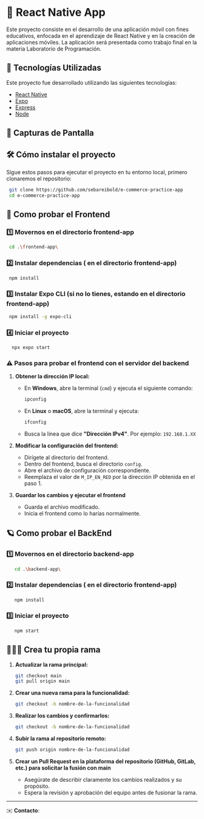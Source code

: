 # 📱 React Native App
Este proyecto consiste en el desarrollo de una aplicación móvil con fines educativos, enfocada en el aprendizaje de React Native y en la creación de aplicaciones móviles. La aplicación será presentada como trabajo final en la materia Laboratorio de Programación.

## 🚀 Tecnologías Utilizadas

Este proyecto fue desarrollado utilizando las siguientes tecnologías:

- [React Native](https://reactnative.dev/)
- [Expo](https://expo.dev/)
- [Express](https://expressjs.com/)
- [Node](https://nodejs.org/es)


## 📸 Capturas de Pantalla


## 🛠️ Cómo instalar el proyecto

Sigue estos pasos para ejecutar el proyecto en tu entorno local, primero clonaremos el repositorio:
```sh
 git clone https://github.com/sebareibold/e-commerce-practice-app
 cd e-commerce-practice-app
```

## 💎 Como probar el Frontend

### 1️⃣ Movernos en el directorio frontend-app
```sh
 cd .\frontend-app\
```

### 2️⃣ Instalar dependencias ( en el directorio frontend-app)
```sh
 npm install
```

### 3️⃣ Instalar Expo CLI (si no lo tienes, estando en el directorio frontend-app)
```sh
 npm install -g expo-cli
```

### 4️⃣ Iniciar el proyecto
```sh
  npx expo start
```
### ⚠️ Pasos para probar el frontend con el servidor del backend

1. **Obtener la dirección IP local:**
   - En **Windows**, abre la terminal (`cmd`) y ejecuta el siguiente comando:
     ```sh
     ipconfig
     ```
   - En **Linux** o **macOS**, abre la terminal y ejecuta:
     ```sh
     ifconfig
     ```
   - Busca la línea que dice **"Dirección IPv4"**. Por ejemplo: `192.168.1.XX`

2. **Modificar la configuración del frontend:**
   - Dirígete al directorio del frontend.
   - Dentro del frontend, busca el directorio `config`.
   - Abre el archivo de configuración correspondiente.
   - Reemplaza el valor de `M_IP_EN_RED` por la dirección IP obtenida en el paso 1.

3. **Guardar los cambios y ejecutar el frontend**
   - Guarda el archivo modificado.
   - Inicia el frontend como lo harías normalmente.

## 🪐 Como probar el BackEnd

### 1️⃣ Movernos en el directorio backend-app
```sh
   cd .\backend-app\
```

### 2️⃣ Instalar dependencias ( en el directorio frontend-app)
```sh
   npm install
```

### 3️⃣ Iniciar el proyecto
```sh
   npm start
```


## 🧑🏽‍💻 Crea tu propia rama 

1. **Actualizar la rama principal:**
   ```sh
   git checkout main
   git pull origin main
   ```

2. **Crear una nueva rama para la funcionalidad:**
   ```sh
   git checkout -b nombre-de-la-funcionalidad
   ```
3. **Realizar los cambios y confirmarlos:**
   ```sh
   git checkout -b nombre-de-la-funcionalidad
   ```
4. **Subir la rama al repositorio remoto:**
   ```sh
   git push origin nombre-de-la-funcionalidad
   ```
5. **Crear un Pull Request en la plataforma del repositorio (GitHub, GitLab, etc.) para solicitar la fusión con main**
   -  Asegúrate de describir claramente los cambios realizados y su propósito.
   - Espera la revisión y aprobación del equipo antes de fusionar la rama.

---
✉️ **Contacto**: 
